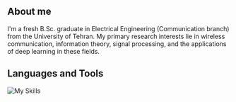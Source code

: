 ## About me

I'm a fresh B.Sc. graduate in Electrical Engineering (Communication branch) from the University of Tehran. My primary research interests lie in wireless communication, information theory, signal processing, and the applications of deep learning in these fields.

## Languages and Tools
![My Skills](https://go-skill-icons.vercel.app/api/icons?i=anaconda,c,latex,matlab,py,pytorch,tensorflow,vscode,visualstudio,huggingface,jupyter,git,numpy,pandas,scikitlearn)
